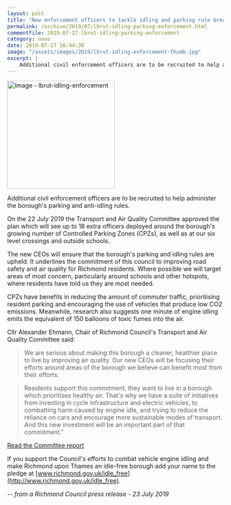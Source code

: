 ```yaml
---
layout: post
title: "New enforcement officers to tackle idling and parking rule breakers"
permalink: /archive/2019/07/lbrut-idling-parking-enforcement.html
commentfile: 2019-07-27-lbrut-idling-parking-enforcement
category: news
date: 2019-07-27 16:44:30
image: "/assets/images/2019/lbrut-idling-enforcement-thumb.jpg"
excerpt: |
    Additional civil enforcement officers are to be recruited to help administer the borough's parking and anti-idling rules.
---
```

<a href="/assets/images/2019/lbrut-idling-enforcement.jpg" title="Click for a larger image"><img src="/assets/images/2019/lbrut-idling-enforcement-thumb.jpg" width="250" alt="Image - lbrut-idling-enforcement"  class="photo right"/></a>

Additional civil enforcement officers are to be recruited to help administer the borough's parking and anti-idling rules.

On the 22 July 2019 the Transport and Air Quality Committee approved the plan which will see up to 18 extra officers deployed around the borough's growing number of Controlled Parking Zones (CPZs), as well as at our six level crossings and outside schools.

The new CEOs will ensure that the borough's parking and idling rules are upheld. It underlines the commitment of this council to improving road safety and air quality for Richmond residents. Where possible we will target areas of most concern, particularly around schools and other hotspots, where residents have told us they are most needed.

CPZs have benefits in reducing the amount of commuter traffic, prioritising resident parking and encouraging the use of vehicles that produce low CO2 emissions. Meanwhile, research also suggests one minute of engine idling emits the equivalent of 150 balloons of toxic fumes into the air.

Cllr Alexander Ehmann, Chair of Richmond Council's Transport and Air Quality Committee said:

> We are serious about making this borough a cleaner, healthier place to live by improving air quality. Our new CEOs will be focusing their efforts around areas of the borough we believe can benefit most from their efforts.

> Residents support this commitment, they want to live in a borough which prioritises healthy air. That's why we have a suite of initiatives from investing in cycle infrastructure and electric vehicles, to combatting harm caused by engine idle, and trying to reduce the reliance on cars and encourage more sustainable modes of transport. And this new investment will be an important part of that commitment."

[Read the Committee report](https://cabnet.richmond.gov.uk/documents/s79773/Richmond%20Parking%20Enforcement%20Contract%20Additional%20Resources-%20002.pdf)

If you support the Council's efforts to combat vehicle engine idling and make Richmond upon Thames an idle-free borough add your name to the pledge at [www.richmond.gov.uk/idle_free](http://www.richmond.gov.uk/idle_free).

<cite>-- from a Richmond Council press release - 23 July 2019</cite>
